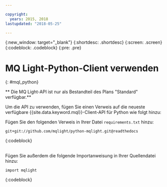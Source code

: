 ```yaml
---

copyright:
  years: 2015, 2018
lastupdated: "2018-05-25"

---
```


{:new_window: target="_blank"}
{:shortdesc: .shortdesc}
{:screen: .screen}
{:codeblock: .codeblock}
{:pre: .pre}

<!-- 14/11/18: info moved to eventstreams099.md, moved because of doc app changes -->
# MQ Light-Python-Client verwenden
{: #mql_python}

** Die MQ Light-API ist nur als Bestandteil des Plans "Standard" verfügbar.**
<br/>

Um die API zu verwenden, fügen Sie einen Verweis auf die neueste verfügbare {{site.data.keyword.mql}}-Client-API für Python wie folgt hinzu:

Fügen Sie den folgenden Verweis in Ihrer Datei <code>requirements.txt</code>
hinzu:

```
git+git://github.com/mqlight/python-mqlight.git@readthedocs
```
{:codeblock}

<br>
Fügen Sie außerdem die folgende Importanweisung in Ihrer Quellendatei hinzu:

```
import mqlight
```
{:codeblock}

<!-- Comment from Andrew
Instructions for getting started, with links for more info
Simple send source and receive source in-line

-->

